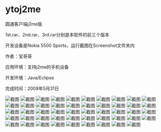 ytoj2me
=======

圆通客户端j2me版

1st.rar、2nd.rar、3rd.rar分别是本软件的前三个版本

开发设备是Nokia 5500 Sports，运行截图在Screenshot文件夹内

作者：宝哥哥

应用环境：支持j2me的手机设备

开发环境：Java/Eclipse

完成时间：2009年5月31日

![截图](Screenshot/AFImg.bmp)
![截图](Screenshot/AFImg-1.bmp)
![截图](Screenshot/AFImg-2.bmp)
![截图](Screenshot/AFImg-3.bmp)
![截图](Screenshot/AFImg-4.bmp)
![截图](Screenshot/AFImg-5.bmp)
![截图](Screenshot/AFImg-6.bmp)
![截图](Screenshot/AFImg-7.bmp)
![截图](Screenshot/AFImg-8.bmp)
![截图](Screenshot/AFImg-9.bmp)
![截图](Screenshot/AFImg-10.bmp)
![截图](Screenshot/AFImg-11.bmp)
![截图](Screenshot/AFImg-12.bmp)
![截图](Screenshot/AFImg-13.bmp)
![截图](Screenshot/AFImg-14.bmp)
![截图](Screenshot/AFImg-15.bmp)
![截图](Screenshot/AFImg-16.bmp)
![截图](Screenshot/AFImg-17.bmp)
![截图](Screenshot/AFImg-18.bmp)
![截图](Screenshot/AFImg-19.bmp)
![截图](Screenshot/AFImg-20.bmp)
![截图](Screenshot/AFImg-21.bmp)
![截图](Screenshot/AFImg-22.bmp)
![截图](Screenshot/AFImg-23.bmp)
![截图](Screenshot/AFImg-24.bmp)
![截图](Screenshot/AFImg-25.bmp)
![截图](Screenshot/AFImg-26.bmp)
![截图](Screenshot/AFImg-27.bmp)
![截图](Screenshot/AFImg-28.bmp)
![截图](Screenshot/AFImg-29.bmp)
![截图](Screenshot/AFImg-30.bmp)
![截图](Screenshot/AFImg-31.bmp)
![截图](Screenshot/AFImg-32.bmp)
![截图](Screenshot/AFImg-33.bmp)
![截图](Screenshot/AFImg-34.bmp)
![截图](Screenshot/AFImg-35.bmp)
![截图](Screenshot/AFImg-36.bmp)
![截图](Screenshot/AFImg-37.bmp)
![截图](Screenshot/AFImg-38.bmp)
![截图](Screenshot/AFImg-39.bmp)
![截图](Screenshot/AFImg-40.bmp)
![截图](Screenshot/AFImg-41.bmp)
![截图](Screenshot/AFImg-42.bmp)
![截图](Screenshot/AFImg-43.bmp)
![截图](Screenshot/AFImg-44.bmp)
![截图](Screenshot/AFImg-45.bmp)
![截图](Screenshot/AFImg-46.bmp)
![截图](Screenshot/AFImg-47.bmp)
![截图](Screenshot/AFImg-48.bmp)
